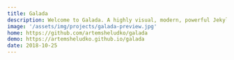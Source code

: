 ```yaml
---
title: Galada
description: Welcome to Galada. A highly visual, modern, powerful Jekyll Template that suits personal blogs
image: '/assets/img/projects/galada-preview.jpg'
home: https://github.com/artemsheludko/galada
demo: https://artemsheludko.github.io/galada
date: 2018-10-25
---
```

